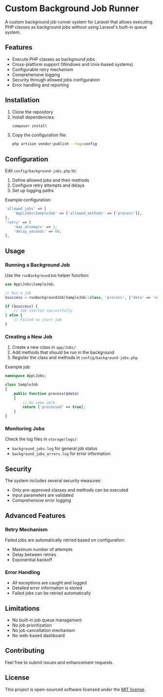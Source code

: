 # Custom Background Job Runner

A custom background job runner system for Laravel that allows executing PHP classes as background jobs without using Laravel's built-in queue system.

## Features

- Execute PHP classes as background jobs
- Cross-platform support (Windows and Unix-based systems)
- Configurable retry mechanism
- Comprehensive logging
- Security through allowed jobs configuration
- Error handling and reporting

## Installation

1. Clone the repository
2. Install dependencies:
   ```bash
   composer install
   ```
3. Copy the configuration file:
   ```bash
   php artisan vendor:publish --tag=config
   ```

## Configuration

Edit `config/background-jobs.php` to:

1. Define allowed jobs and their methods
2. Configure retry attempts and delays
3. Set up logging paths

Example configuration:
```php
'allowed_jobs' => [
    'App\Jobs\SampleJob' => ['allowed_methods' => ['process']],
],
'retry' => [
    'max_attempts' => 3,
    'delay_seconds' => 60,
],
```

## Usage

### Running a Background Job

Use the `runBackgroundJob` helper function:

```php
use App\Jobs\SampleJob;

// Run a job
$success = runBackgroundJob(SampleJob::class, 'process', ['data' => 'example']);

if ($success) {
    // Job started successfully
} else {
    // Failed to start job
}
```

### Creating a New Job

1. Create a new class in `app/Jobs/`
2. Add methods that should be run in the background
3. Register the class and methods in `config/background-jobs.php`

Example job:
```php
namespace App\Jobs;

class SampleJob
{
    public function process($data)
    {
        // Do some work
        return ['processed' => true];
    }
}
```

### Monitoring Jobs

Check the log files in `storage/logs/`:
- `background_jobs.log` for general job status
- `background_jobs_errors.log` for error information

## Security

The system includes several security measures:
- Only pre-approved classes and methods can be executed
- Input parameters are validated
- Comprehensive error logging

## Advanced Features

### Retry Mechanism

Failed jobs are automatically retried based on configuration:
- Maximum number of attempts
- Delay between retries
- Exponential backoff

### Error Handling

- All exceptions are caught and logged
- Detailed error information is stored
- Failed jobs can be retried automatically

## Limitations

- No built-in job queue management
- No job prioritization
- No job cancellation mechanism
- No web-based dashboard

## Contributing

Feel free to submit issues and enhancement requests.

## License

This project is open-sourced software licensed under the [MIT license](https://opensource.org/licenses/MIT).
